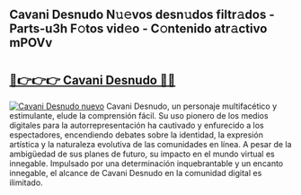 ## Cavani Desnudo N𝚞𝚎vos desn𝚞dos filtr𝚊dos - Parts-u3h F𝚘tos vid𝚎o - C𝚘ntenido atr𝚊ctivo mPOVv

# <h2><a href="http://mbcj6o.tromn.icu/?c=Cavani+Desnudo">🔗👉👉👉 Cavani Desnudo 🔗🔗</a></h2>

[![Cavani Desnudo nuevo](https://i.imgur.com/pEAQMta.gif)](http://mbcj6o.tromn.icu/?c=Cavani+Desnudo)
Cavani Desnudo, un personaje multifacético y estimulante, elude la comprensión fácil. Su uso pionero de los medios digitales para la autorrepresentación ha cautivado y enfurecido a los espectadores, encendiendo debates sobre la identidad, la expresión artística y la naturaleza evolutiva de las comunidades en línea. A pesar de la ambigüedad de sus planes de futuro, su impacto en el mundo virtual es innegable. Impulsado por una determinación inquebrantable y un encanto innegable, el alcance de Cavani Desnudo en la comunidad digital es ilimitado.
